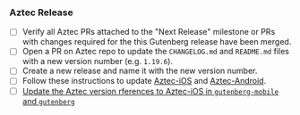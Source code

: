 ### Aztec Release

- [ ] Verify all Aztec PRs attached to the "Next Release" milestone or PRs with changes required for the this Gutenberg release have been merged.
- [ ] Open a PR on Aztec repo to update the `CHANGELOG.md` and `README.md` files with a new version number (e.g. `1.19.6`).
- [ ] Create a new release and name it with the new version number.
- [ ] Follow these instructions to update [Aztec-iOS](https:\/\/\github.com\/\wordpress-mobile\/\release-toolkit-gutenberg-mobile\/blob\/HEAD\/Releasing.md#updating-aztec-android) and [Aztec-Android](https:\/\/github.com\/wordpress-mobile\/release-toolkit-gutenberg-mobile\/blob\/develop\/Releasing.md#updating-aztec-android).
- [ ] [Update the Aztec version rferences to Aztec-iOS in `gutenberg-mobile` and `gutenberg`](https:\/\/github.com\/wordpress-mobile\/release-toolkit-gutenberg-mobile\/blob\/develop\/Releasing.md#updating-aztec-ios)
